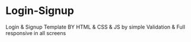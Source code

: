 # Login-Signup
Login &amp; Signup Template BY HTML &amp; CSS &amp; JS by simple Validation & Full responsive in all screens

